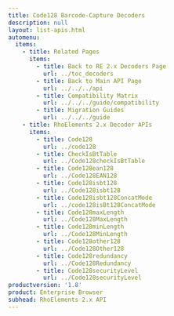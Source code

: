 ```yaml
---
title: Code128 Barcode-Capture Decoders
description: null
layout: list-apis.html
automenu:
  items:
    - title: Related Pages
      items:
        - title: Back to RE 2.x Decoders Page
          url: ../toc_decoders
        - title: Back to Main API Page
          url: ../../../api
        - title: Compatibility Matrix
          url: ../../../guide/compatibility
        - title: Migration Guides
          url: ../../../guide
    - title: RhoElements 2.x Decoder APIs
      items:
        - title: Code128
          url: ../code128
        - title: CheckIsBtTable
          url: ../Code128checkIsBtTable
        - title: Code128ean128
          url: ../Code128EAN128
        - title: Code128isbt128
          url: ../Code128isbt128
        - title: Code128isbt128ConcatMode
          url: ../code128isBt128ConcatMode
        - title: Code128maxLength
          url: ../Code128MaxLength
        - title: Code128minLength
          url: ../Code128MinLength
        - title: Code128other128
          url: ../Code128Other128
        - title: Code128redundancy
          url: ../Code128Redundancy
        - title: Code128securityLevel
          url: ../Code128securityLevel
productversion: '1.8'
product: Enterprise Browser
subhead: RhoElements 2.x API
---
```




